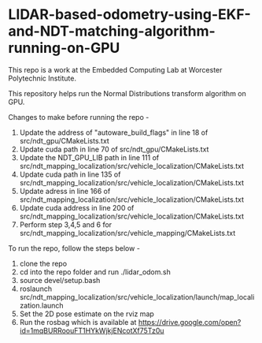 # LIDAR-based-odometry-using-EKF-and-NDT-matching-algorithm-running-on-GPU

This repo is a work at the Embedded Computing Lab at Worcester Polytechnic Institute.

This repository helps run the Normal Distributions transform algorithm on GPU. 

Changes to make before running the repo - 
1. Update the address of "autoware_build_flags" in line 18 of src/ndt_gpu/CMakeLists.txt
2. Update cuda path in line 70 of src/ndt_gpu/CMakeLists.txt
3. Update the NDT_GPU_LIB path in line 111 of src/ndt_mapping_localization/src/vehicle_localization/CMakeLists.txt
4. Update cuda path in line 135 of src/ndt_mapping_localization/src/vehicle_localization/CMakeLists.txt
5. Update adress in line 166 of src/ndt_mapping_localization/src/vehicle_localization/CMakeLists.txt
6. Update cuda address in line 200 of src/ndt_mapping_localization/src/vehicle_localization/CMakeLists.txt
7. Perform step 3,4,5 and 6 for src/ndt_mapping_localization/src/vehicle_mapping/CMakeLists.txt

To run the repo, follow the steps below - 
1. clone the repo
2. cd into the repo folder and run ./lidar_odom.sh
3. source devel/setup.bash
4. roslaunch src/ndt_mapping_localization/src/vehicle_localization/launch/map_localization.launch 
5. Set the 2D pose estimate on the rviz map
6. Run the rosbag which is available at https://drive.google.com/open?id=1mqBURRoouFT1HYkWjkjENcotXf75Tz0u

